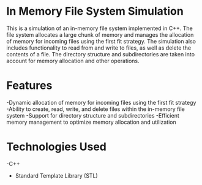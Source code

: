 # In Memory File System Simulation

This is a simulation of an in-memory file system implemented in C++. The file system allocates a large chunk of memory and manages the allocation of memory for incoming files using the first fit strategy. The simulation also includes functionality to read from and write to files, as well as delete the contents of a file. The directory structure and subdirectories are taken into account for memory allocation and other operations.

# Features

-Dynamic allocation of memory for incoming files using the first fit strategy
-Ability to create, read, write, and delete files within the in-memory file system
-Support for directory structure and subdirectories
-Efficient memory management to optimize memory allocation and utilization

# Technologies Used

-C++
- Standard Template Library (STL)

